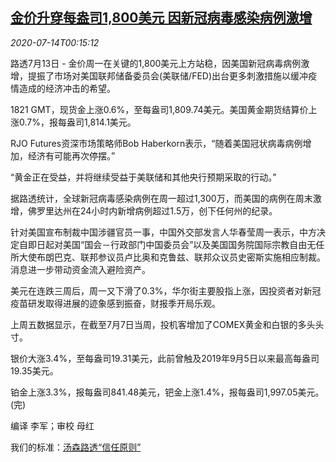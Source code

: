 <!--1594686195000-->
[金价升穿每盎司1,800美元 因新冠病毒感染病例激增](https://cn.reuters.com/article/precious-metals-0713-mon-idCNKCS24F00Q)
------

<div><i>2020-07-14T00:15:12</i></div><div class="StandardArticleBody_body"><p>路透7月13日 - 金价周一在关键的1,800美元上方站稳，因美国新冠病毒病例激增，提振了市场对美国联邦储备委员会(美联储/FED)出台更多刺激措施以缓冲疫情造成的经济冲击的希望。 </p><p>1821 GMT，现货金上涨0.6%，至每盎司1,809.74美元。美国黄金期货结算价上涨0.7%，报每盎司1,814.1美元。 </p><p>RJO Futures资深市场策略师Bob Haberkorn表示，“随着美国冠状病毒病例增加，经济有可能再次停摆。” </p><p>“黄金正在受益，并将继续受益于美联储和其他央行预期采取的行动。” </p><p>据路透统计，全球新冠病毒感染病例在周一超过1,300万，而美国的病例在周末激增，佛罗里达州在24小时内新增病例超过1.5万，创下任何州的纪录。 </p><p>针对美国宣布制裁中国涉疆官员一事，中国外交部发言人华春莹周一表示，中方决定自即日起对美国“国会－行政部门中国委员会”以及美国国务院国际宗教自由无任所大使布朗巴克、联邦参议员卢比奥和克鲁兹、联邦众议员史密斯实施相应制裁。消息进一步带动资金流入避险资产。 </p><p>美元在连跌三周后，周一又下滑了0.3%，华尔街主要股指上涨，因投资者对新冠疫苗研发取得进展的迹象感到振奋，财报季开局乐观。 </p><p>上周五数据显示，在截至7月7日当周，投机客增加了COMEX黄金和白银的多头头寸。 </p><p>银价大涨3.4%，至每盎司19.31美元，此前曾触及2019年9月5日以来最高每盎司19.35美元。 </p><p>铂金上涨3.3%，报每盎司841.48美元，钯金上涨1.4%，报每盎司1,997.05美元。(完)     </p><div class="Attribution_container"><div class="Attribution_attribution"><p class="Attribution_content">编译 李军；审校 母红</p></div></div><div class="StandardArticleBody_trustBadgeContainer"><span class="StandardArticleBody_trustBadgeTitle">我们的标准：</span><span class="trustBadgeUrl"><a href="https://www.thomsonreuters.cn/content/dam/openweb/documents/pdf/china/brochures/about-us-1.pdf">汤森路透“信任原则”</a></span></div></div>
